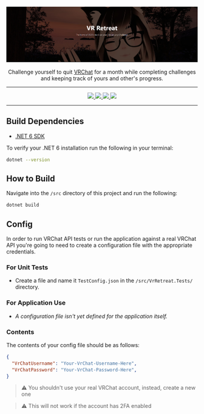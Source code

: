 ![VR Retreat](docs/img/header.PNG)

<p align="center">
Challenge yourself to quit <a href="https://hello.vrchat.com/">VRChat</a> for a month while completing challenges and keeping track of yours and other's progress.
</p>

---

<p align="center">
  <a href="docs/LICENSE.md">
    <img src="https://img.shields.io/github/license/control-net/vr-retreat?style=for-the-badge">
  </a>
  <a href="#">
    <img src="https://img.shields.io/github/workflow/status/control-net/vr-retreat/.NET/main?style=for-the-badge">
  </a>
  <a href="#">
    <img src="https://img.shields.io/codacy/grade/d47c952003ed4824a19db230b5761b05/main?style=for-the-badge">
  </a>
  <a href="https://dot.net">
    <img src="https://img.shields.io/badge/made%20with-.NET%206-blueviolet?style=for-the-badge">
  </a>
</p>

---

## Build Dependencies

- [.NET 6 SDK](https://dotnet.microsoft.com/download/dotnet/6.0)

To verify your .NET 6 installation run the following in your terminal:

```bash
dotnet --version
```

## How to Build

Navigate into the `/src` directory of this project and run the following:

```bash
dotnet build
```

## Config

In order to run VRChat API tests or run the application against a real VRChat API you're going to need to create a configuration file with the appropriate credentials.

### For Unit Tests

- Create a file and name it `TestConfig.json` in the `/src/VrRetreat.Tests/` directory.

### For Application Use

- _A configuration file isn't yet defined for the application itself._

### Contents

The contents of your config file should be as follows:

```json
{
  "VrChatUsername": "Your-VrChat-Username-Here",
  "VrChatPassword": "Your-VrChat-Password-Here",
}
```

> :warning: You shouldn't use your real VRChat account, instead, create a new one

> :warning: This will not work if the account has 2FA enabled
